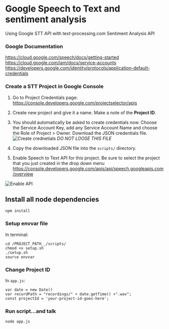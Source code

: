 # Google Speech to Text and sentiment analysis

Using Google STT API with text-processing.com Sentiment Analysis API

### Google Documentation

https://cloud.google.com/speech/docs/getting-started
https://cloud.google.com/iam/docs/service-accounts
https://developers.google.com/identity/protocols/application-default-credentials

### Create a STT Project in Google Console

1. Go to Project Credentials page:  
https://console.developers.google.com/projectselector/apis

2. Create new project and give it a name. Make a note of the **Project ID**. 

3. You should automatically be asked to create credentials now. Choose the Service Account Key, add any Service Account Name and choose the Role of Project > Owner. Download the JSON credentials file.
![Create crednetials](http://recordit.co/ULWuLVcJXi.gif)
_DO NOT LOOSE THIS FILE_

4. Copy the downloaded JSON file into the `scripts/` directory.

5. Enable Speech to Text API for this project. Be sure to select the project that you just created in the drop down menu
https://console.developers.google.com/apis/api/speech.googleapis.com/overview

![Enable API](http://recordit.co/bO7Nvp9llM.gif)


## Install all node dependencies
```
npm install
```

### Setup envvar file

In terminal:
```
cd /PROJECT_PATH__/scripts/
chmod +x setup.sh
./setup.sh
source envvar
```

### Change Project ID
In `app.js`:
```
var date = new Date()
var recordPath = "recordings/" + date.getTime() +".wav";
const projectId = 'your-project-id-goes-here';
```

### Run script...and talk
```
node app.js
```
